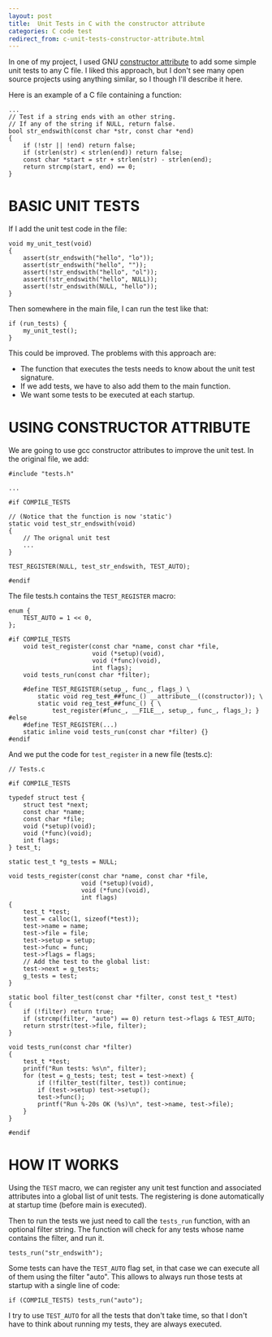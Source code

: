 ```yaml
---
layout: post
title:  Unit Tests in C with the constructor attribute
categories: C code test
redirect_from: c-unit-tests-constructor-attribute.html
---
```


In one of my project, I used GNU [constructor attribute][1] to add some simple
unit tests to any C file.  I liked this approach, but I don't see many open
source projects using anything similar, so I though I'll describe it here.

[1]:https://gcc.gnu.org/onlinedocs/gcc/Common-Function-Attributes.html#Common-Function-Attributes

Here is an example of a C file containing a function:

    ...
    // Test if a string ends with an other string.
    // If any of the string if NULL, return false.
    bool str_endswith(const char *str, const char *end)
    {
        if (!str || !end) return false;
        if (strlen(str) < strlen(end)) return false;
        const char *start = str + strlen(str) - strlen(end);
        return strcmp(start, end) == 0;
    }

# BASIC UNIT TESTS

If I add the unit test code in the file:

    void my_unit_test(void)
    {
        assert(str_endswith("hello", "lo"));
        assert(str_endswith("hello", ""));
        assert(!str_endswith("hello", "ol"));
        assert(!str_endswith("hello", NULL));
        assert(!str_endswith(NULL, "hello"));
    }

Then somewhere in the main file, I can run the test like that:

    if (run_tests) {
        my_unit_test();
    }


This could be improved.  The problems with this approach are:

- The function that executes the tests needs to know about the unit
  test signature.
- If we add tests, we have to also add them to the main function.
- We want some tests to be executed at each startup.

# USING CONSTRUCTOR ATTRIBUTE

We are going to use gcc constructor attributes to improve the unit test.
In the original file, we add:

    #include "tests.h"

    ...

    #if COMPILE_TESTS

    // (Notice that the function is now 'static')
    static void test_str_endswith(void)
    {
        // The orignal unit test
        ...
    }

    TEST_REGISTER(NULL, test_str_endswith, TEST_AUTO);

    #endif


The file tests.h contains the `TEST_REGISTER` macro:

    enum {
        TEST_AUTO = 1 << 0,
    };

    #if COMPILE_TESTS
        void test_register(const char *name, const char *file,
                           void (*setup)(void),
                           void (*func)(void),
                           int flags);
        void tests_run(const char *filter);

        #define TEST_REGISTER(setup_, func_, flags_) \
            static void reg_test_##func_() __attribute__((constructor)); \
            static void reg_test_##func_() { \
                test_register(#func_, __FILE__, setup_, func_, flags_); }
    #else
        #define TEST_REGISTER(...)
        static inline void tests_run(const char *filter) {}
    #endif


And we put the code for `test_register` in a new file (tests.c):

    // Tests.c

    #if COMPILE_TESTS

    typedef struct test {
        struct test *next;
        const char *name;
        const char *file;
        void (*setup)(void);
        void (*func)(void);
        int flags;
    } test_t;

    static test_t *g_tests = NULL;

    void tests_register(const char *name, const char *file,
                        void (*setup)(void),
                        void (*func)(void),
                        int flags)
    {
        test_t *test;
        test = calloc(1, sizeof(*test));
        test->name = name;
        test->file = file;
        test->setup = setup;
        test->func = func;
        test->flags = flags;
        // Add the test to the global list:
        test->next = g_tests;
        g_tests = test;
    }

    static bool filter_test(const char *filter, const test_t *test)
    {
        if (!filter) return true;
        if (strcmp(filter, "auto") == 0) return test->flags & TEST_AUTO;
        return strstr(test->file, filter);
    }

    void tests_run(const char *filter)
    {
        test_t *test;
        printf("Run tests: %s\n", filter);
        for (test = g_tests; test; test = test->next) {
            if (!filter_test(filter, test)) continue;
            if (test->setup) test->setup();
            test->func();
            printf("Run %-20s OK (%s)\n", test->name, test->file);
        }
    }

    #endif



# HOW IT WORKS

Using the `TEST` macro, we can register any unit test function and associated
attributes into a global list of unit tests.  The registering is done
automatically at startup time (before main is executed).

Then to run the tests we just need to call the `tests_run` function, with
an optional filter string.  The function will check for any tests whose name
contains the filter, and run it.

    tests_run("str_endswith");

Some tests can have the `TEST_AUTO` flag set, in that case we can execute
all of them using the filter "auto".  This allows to always run those tests
at startup with a single line of code:

    if (COMPILE_TESTS) tests_run("auto");

I try to use `TEST_AUTO` for all the tests that don't take time, so that I
don't have to think about running my tests, they are always executed.
